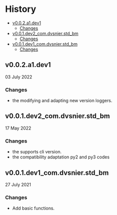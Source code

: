 # History

- [v0.0.2.a1.dev1](#v002a1dev1)
  - [Changes](#changes)
- [v0.0.1.dev2_com.dvsnier.std_bm](#v001dev2_comdvsnierstd_bm)
  - [Changes](#changes-1)
- [v0.0.1.dev1_com.dvsnier.std_bm](#v001dev1_comdvsnierstd_bm)
  - [Changes](#changes-2)

## v0.0.2.a1.dev1

03 July 2022

### Changes

- the modifying and adapting new version loggers.

## v0.0.1.dev2_com.dvsnier.std_bm

17 May 2022

### Changes

- the supports cli version.
- the compatibility adaptation py2 and py3 codes

## v0.0.1.dev1_com.dvsnier.std_bm

27 July 2021

### Changes

- Add basic functions.
